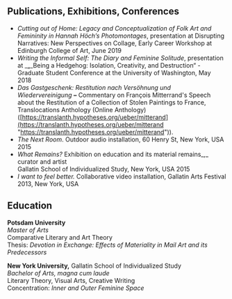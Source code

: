 
## Publications, Exhibitions, Conferences

* _Cutting out of Home: Legacy and Conceptualization of Folk Art and Femininity in Hannah Höch’s Photomontages_, presentation at Disrupting Narratives: New Perspectives on Collage, Early Career Workshop at Edinburgh College of Art, June 2019
* _Writing the Informal Self: The Diary and Feminine Solitude_, presentation at _„_Being a Hedgehog: Isolation, Creativity, and Destruction“ - Graduate Student Conference at the University of Washington, May 2018
* _Das Gastgeschenk: Restitution nach Versöhnung und Wiedervereinigung_ **–** Commentary on François Mitterrand's Speech about the Restitution of a Collection of Stolen Paintings to France, Translocations Anthology (Online Anthology) ([https://translanth.hypotheses.org/ueber/mitterand](https://translanth.hypotheses.org/ueber/mitterand "https://translanth.hypotheses.org/ueber/mitterand")).
* _The Next Room_. Outdoor audio installation, 60 Henry St, New York, USA 2015
* _What Remains?_ Exhibition on education and its material remains_,_ curator and artist   
 Gallatin School of Individualized Study, New York, USA 2015
* _I want to feel better._ Collaborative video installation, Gallatin Arts Festival 2013, New York, USA

## Education

**Potsdam University**  
_Master of Arts_  
Comparative Literary and Art Theory  
Thesis: _Devotion in Exchange: Effects of Materiality in Mail Art and its Predecessors_

**New York University,** Gallatin School of Individualized Study  
_Bachelor of Arts, magna cum laude_  
Literary Theory, Visual Arts, Creative Writing  
Concentration: _Inner and Outer Feminine Space_
